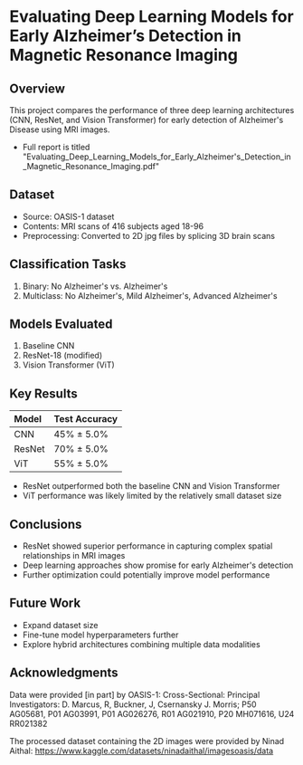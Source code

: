 # Evaluating Deep Learning Models for Early Alzheimer’s Detection in Magnetic Resonance Imaging

## Overview

This project compares the performance of three deep learning architectures (CNN, ResNet, and Vision Transformer) for early detection of Alzheimer's Disease using MRI images.
- Full report is titled "Evaluating_Deep_Learning_Models_for_Early_Alzheimer's_Detection_in_Magnetic_Resonance_Imaging.pdf"

## Dataset

- Source: OASIS-1 dataset
- Contents: MRI scans of 416 subjects aged 18-96
- Preprocessing: Converted to 2D jpg files by splicing 3D brain scans


## Classification Tasks

1. Binary: No Alzheimer's vs. Alzheimer's
2. Multiclass: No Alzheimer's, Mild Alzheimer's, Advanced Alzheimer's

## Models Evaluated

1. Baseline CNN
2. ResNet-18 (modified)
3. Vision Transformer (ViT)

## Key Results

| Model | Test Accuracy |
| :-- | :-- |
| CNN | 45% ± 5.0% |
| ResNet | 70% ± 5.0% |
| ViT | 55% ± 5.0% |

- ResNet outperformed both the baseline CNN and Vision Transformer
- ViT performance was likely limited by the relatively small dataset size


## Conclusions

- ResNet showed superior performance in capturing complex spatial relationships in MRI images
- Deep learning approaches show promise for early Alzheimer's detection
- Further optimization could potentially improve model performance


## Future Work

- Expand dataset size
- Fine-tune model hyperparameters further
- Explore hybrid architectures combining multiple data modalities


## Acknowledgments

Data were provided [in part] by OASIS-1: Cross-Sectional: Principal Investigators: D. Marcus, R, Buckner, J, Csernansky J. Morris; P50 AG05681, P01 AG03991, P01 AG026276, R01 AG021910, P20 MH071616, U24 RR021382

The processed dataset containing the 2D images were provided by Ninad Aithal: https://www.kaggle.com/datasets/ninadaithal/imagesoasis/data
